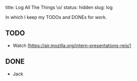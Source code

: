 title: Log All The Things \o/
status: hidden
slug: log

In which I keep my TODOs and DONEs for work.

## TODO

* Watch [https://air.mozilla.org/intern-presentations-reis/]

## DONE

* Jack
